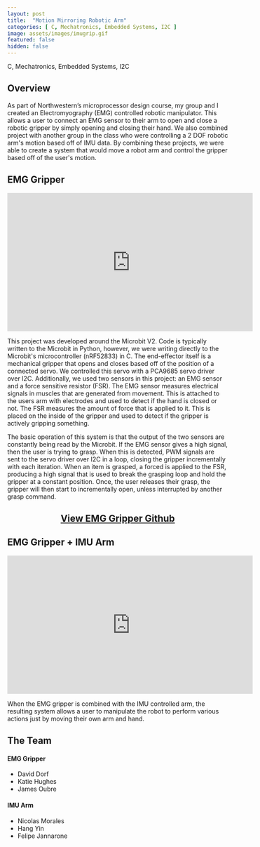 ```yaml
---
layout: post
title:  "Motion Mirroring Robotic Arm"
categories: [ C, Mechatronics, Embedded Systems, I2C ]
image: assets/images/imugrip.gif
featured: false
hidden: false
---
```

C, Mechatronics, Embedded Systems, I2C

## Overview
As part of Northwestern’s microprocessor design course, my group and I created an Electromyography
(EMG) controlled robotic manipulator. This allows a user to connect an EMG sensor to their arm to
open and close a robotic gripper by simply opening and closing their hand. We also combined project with 
another group in the class who were controlling a 2 DOF robotic arm's motion based off of IMU data.
By combining these projects, we were able to create a system that would move a robot arm and control 
the gripper based off of the user's motion. 


## EMG Gripper

<div align="center"><iframe width="560" height="315" src="https://www.youtube.com/embed/6Y9bxQ33sTY" title="YouTube video player" frameborder="0" allow="accelerometer; autoplay; clipboard-write; encrypted-media; gyroscope; picture-in-picture" allowfullscreen></iframe></div>

This project was developed around the Microbit V2. Code is typically written to the Microbit in Python,
however, we were writing directly to the Microbit's microcontroller (nRF52833) in C. The end-effector
itself is a mechanical gripper that opens and closes based off of the position of a connected servo.
We controlled this servo with a PCA9685 servo driver over I2C. Additionally, we used two sensors
in this project: an EMG sensor and a force sensitive resistor (FSR). The EMG sensor measures electrical 
signals in muscles that are generated from movement. This is attached to the users arm with electrodes
and used to detect if the hand is closed or not. The FSR measures the amount of
force that is applied to it. This is placed on the inside of the gripper and used to detect if the 
gripper is actively gripping something.

The basic operation of this system is that the output of the two sensors are constantly being read
by the Microbit. If the EMG sensor gives a high signal, then the user is trying to grasp. When this
is detected, PWM signals are sent to the servo driver over I2C in a loop, closing the gripper incrementally
with each iteration. When an item is grasped, a forced is applied to the FSR, producing a 
high signal that is used to break the grasping loop and hold the gripper at a constant position.
Once, the user releases their grasp, the gripper will then start to incrementally open, unless
interrupted by another grasp command. 


<div align="center"><h2> <a href="https://github.com/oubrejames/emgripper">View EMG Gripper Github</a></h2></div>


## EMG Gripper + IMU Arm

<div align="center"><iframe width="560" height="315" src="https://www.youtube.com/embed/xjytBSXibu4" title="YouTube video player" frameborder="0" allow="accelerometer; autoplay; clipboard-write; encrypted-media; gyroscope; picture-in-picture" allowfullscreen></iframe></div>

When the EMG gripper is combined with the IMU controlled arm, the resulting system allows a user to
manipulate the robot to perform various actions just by moving their own arm and hand. 

## The Team
#### EMG Gripper
* David Dorf
* Katie Hughes
* James Oubre

#### IMU Arm
* Nicolas Morales 
* Hang Yin 
* Felipe Jannarone
